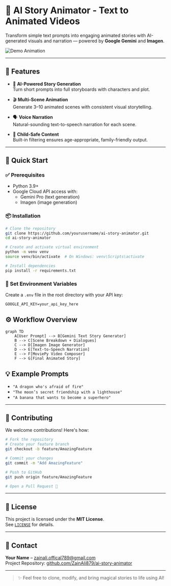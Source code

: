 # 🎥 AI Story Animator - Text to Animated Videos

Transform simple text prompts into engaging animated stories with AI-generated visuals and narration — powered by **Google Gemini** and **Imagen**.

![Demo Animation](https://media.giphy.com/media/v1.Y2lkPTc5MGI3NjExcDFtZ2FhN3B0Z3R3d2VtZzJ6Y2J6eGZ1N2RjbjBqcmZqZ2N5eGZ1ZyZlcD12MV9pbnRlcm5hbF9naWZfYnlfaWQmY3Q9Zw/xT5LMHxhOfscxPfIfm/giphy.gif)

---

## 🌟 Features

- 🤖 **AI-Powered Story Generation**  
  Turn short prompts into full storyboards with characters and plot.

- 🎬 **Multi-Scene Animation**  
  Generate 3–10 animated scenes with consistent visual storytelling.

- 🗣️ **Voice Narration**  
  Natural-sounding text-to-speech narration for each scene.

- 🧒 **Child-Safe Content**  
  Built-in filtering ensures age-appropriate, family-friendly output.

---

## 🚀 Quick Start

### ✅ Prerequisites

- Python 3.9+
- Google Cloud API access with:
  - Gemini Pro (text generation)
  - Imagen (image generation)

### 📦 Installation

```bash
# Clone the repository
git clone https://github.com/yourusername/ai-story-animator.git
cd ai-story-animator

# Create and activate virtual environment
python -m venv venv
source venv/bin/activate  # On Windows: venv\Scripts\activate

# Install dependencies
pip install -r requirements.txt
```

### 🔐 Set Environment Variables

Create a `.env` file in the root directory with your API key:

```env
GOOGLE_API_KEY=your_api_key_here
```

## ⚙️ Workflow Overview

```mermaid
graph TD
    A[User Prompt] --> B[Gemini Text Story Generator]
    B --> C[Scene Breakdown + Dialogues]
    C --> D[Imagen Image Generator]
    D --> E[Text-to-Speech Narration]
    E --> F[MoviePy Video Composer]
    F --> G[Final Animated Story]
```


## 💡 Example Prompts

- `"A dragon who's afraid of fire"`
- `"The moon’s secret friendship with a lighthouse"`
- `"A banana that wants to become a superhero"`

---

## 🤝 Contributing

We welcome contributions! Here's how:

```bash
# Fork the repository
# Create your feature branch
git checkout -b feature/AmazingFeature

# Commit your changes
git commit -m "Add AmazingFeature"

# Push to GitHub
git push origin feature/AmazingFeature

# Open a Pull Request 🚀
```

---

## 📜 License

This project is licensed under the **MIT License**.  
See [`LICENSE`](LICENSE) for details.

---

## 📧 Contact

**Your Name** – [zainali.offical789@gmail.com](mailto:zainali.offical789@gmail.com)  
Project Repository: [github.com/ZainAli879/ai-story-animator](https://github.com/ZainALi879/AI_STORY_ANIMATOR)

---

> ✨ Feel free to clone, modify, and bring magical stories to life using AI!
